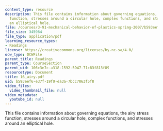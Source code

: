 ```yaml
---
content_type: resource
description: This file contains information about governing equations, the airy stress
  function, stresses around a circular hole, complex functions, and stresses around
  an elliptical hole.
file: /courses/3-91-mechanical-behavior-of-plastics-spring-2007/b593eef6e37f19f0ea3a7bcc7063f5f8_16_airy.pdf
file_size: 345964
file_type: application/pdf
learning_resource_types:
- Readings
license: https://creativecommons.org/licenses/by-nc-sa/4.0/
ocw_type: OCWFile
parent_title: Readings
parent_type: CourseSection
parent_uid: 106c3e7c-a318-1592-5947-71c83f813f89
resourcetype: Document
title: 16_airy.pdf
uid: b593eef6-e37f-19f0-ea3a-7bcc7063f5f8
video_files:
  video_thumbnail_file: null
video_metadata:
  youtube_id: null
---
```

This file contains information about governing equations, the airy stress function, stresses around a circular hole, complex functions, and stresses around an elliptical hole.